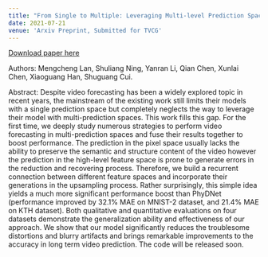 ```yaml
---
title: "From Single to Multiple: Leveraging Multi-level Prediction Spaces for Video Forecasting"
date: 2021-07-21
venue: 'Arxiv Preprint, Submitted for TVCG'
---
```


[Download paper here](https://arxiv.org/abs/2107.10068)

Authors: Mengcheng Lan, Shuliang Ning, Yanran Li, Qian Chen, Xunlai Chen, Xiaoguang Han, Shuguang Cui. 

Abstract: Despite video forecasting has been a widely explored topic in recent years, the mainstream of the existing work still limits their models with a single prediction space but completely neglects the way to leverage their model with multi-prediction spaces. This work fills this gap. For the first time, we deeply study numerous strategies to perform video forecasting in multi-prediction spaces and fuse their results together to boost performance. The prediction in the pixel space usually lacks the ability to preserve the semantic and structure content of the video however the prediction in the high-level feature space is prone to generate errors in the reduction and recovering process. Therefore, we build a recurrent connection between different feature spaces and incorporate their generations in the upsampling process. Rather surprisingly, this simple idea yields a much more significant performance boost than PhyDNet (performance improved by 32.1% MAE on MNIST-2 dataset, and 21.4% MAE on KTH dataset). Both qualitative and quantitative evaluations on four datasets demonstrate the generalization ability and effectiveness of our approach. We show that our model significantly reduces the troublesome distortions and blurry artifacts and brings remarkable improvements to the accuracy in long term video prediction. The code will be released soon.